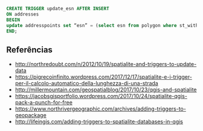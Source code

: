 ```SQL
CREATE TRIGGER update_esn AFTER INSERT
ON addresses
BEGIN
update addresspoints set “esn” = (select esn from polygon where st_within(new.geom, geom));
END;
```
## Referências
- http://northredoubt.com/n/2012/10/19/spatialite-and-triggers-to-update-data
- https://pigrecoinfinito.wordpress.com/2017/12/17/spatialite-e-i-trigger-per-il-calcolo-automatico-della-lunghezza-di-una-strada
- http://millermountain.com/geospatialblog/2017/10/23/qgis-and-spatialite
- https://jacobsgisportfolio.wordpress.com/2017/10/24/spatialite-qgis-pack-a-punch-for-free
- https://www.northrivergeographic.com/archives/adding-triggers-to-geopackage
- http://lifeingis.com/adding-triggers-to-spatialite-databases-in-qgis
